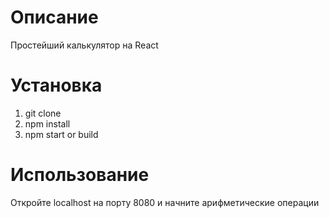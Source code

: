# Описание
Простейший калькулятор на React

# Установка
1. git clone
2. npm install 
3. npm start or build

# Использование 
Откройте localhost на порту 8080 и начните арифметические операции
